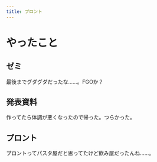 ```yaml
---
title: プロント
---
```


# やったこと

## ゼミ

最後までグダグダだったな……。FGOか？

## 発表資料

作ってたら体調が悪くなったので帰った。つらかった。

## プロント

プロントってパスタ屋だと思ってたけど飲み屋だったんね……。

